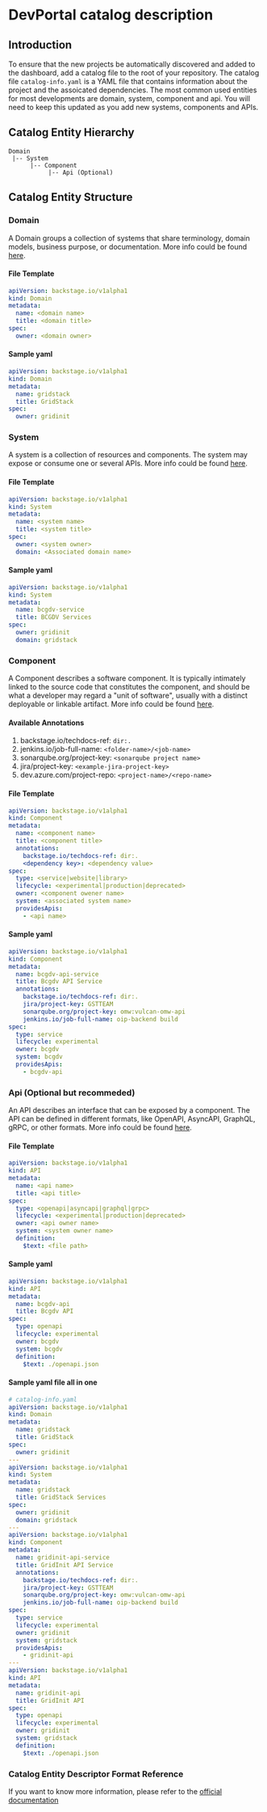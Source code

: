 # DevPortal catalog description

## Introduction
To ensure that the new projects be automatically discovered and added to the dashboard, add a catalog file to the root of your repository. The catalog file `catalog-info.yaml` is a YAML file that contains information about the project and the assoicated dependencies.
The most common used entities for most developments are domain, system, component and api. You will need to keep this updated as you add new systems, components and APIs.

## Catalog Entity Hierarchy
```
Domain
 |-- System
      |-- Component
           |-- Api (Optional)
```
## Catalog Entity Structure

### Domain
A Domain groups a collection of systems that share terminology, domain models, business purpose, or documentation. More info could be found [here](https://backstage.io/docs/features/software-catalog/descriptor-format#kind-domain).
#### File Template
```yaml
apiVersion: backstage.io/v1alpha1
kind: Domain
metadata:
  name: <domain name>
  title: <domain title>
spec:
  owner: <domain owner>
```
#### Sample yaml
```yaml
apiVersion: backstage.io/v1alpha1
kind: Domain
metadata:
  name: gridstack
  title: GridStack
spec:
  owner: gridinit
```

### System
A system is a collection of resources and components. The system may expose or consume one or several APIs. More info could be found [here](https://backstage.io/docs/features/software-catalog/descriptor-format#kind-system).
#### File Template
```yaml
apiVersion: backstage.io/v1alpha1
kind: System
metadata:
  name: <system name>
  title: <system title>
spec:
  owner: <system owner>
  domain: <Associated domain name>
```
#### Sample yaml
```yaml
apiVersion: backstage.io/v1alpha1
kind: System
metadata:
  name: bcgdv-service
  title: BCGDV Services
spec:
  owner: gridinit
  domain: gridstack
```
### Component
A Component describes a software component. It is typically intimately linked to the source code that constitutes the component, and should be what a developer may regard a "unit of software", usually with a distinct deployable or linkable artifact. More info could be found [here](https://backstage.io/docs/features/software-catalog/descriptor-format#kind-component).
#### Available Annotations
1. backstage.io/techdocs-ref: `dir:.`
2. jenkins.io/job-full-name: `<folder-name>/<job-name>`
3.  sonarqube.org/project-key: `<sonarqube project name>`
4. jira/project-key: `<example-jira-project-key>`
5. dev.azure.com/project-repo: `<project-name>/<repo-name>`
#### File Template
```yaml
apiVersion: backstage.io/v1alpha1
kind: Component
metadata:
  name: <component name>
  title: <component title>
  annotations:
    backstage.io/techdocs-ref: dir:.
    <dependency key>: <dependency value>
spec:
  type: <service|website|library>
  lifecycle: <experimental|production|deprecated>
  owner: <component owener name>
  system: <associated system name>
  providesApis:
    - <api name>
```
#### Sample yaml
```yaml
apiVersion: backstage.io/v1alpha1
kind: Component
metadata:
  name: bcgdv-api-service
  title: Bcgdv API Service
  annotations:
    backstage.io/techdocs-ref: dir:.
    jira/project-key: GSTTEAM
    sonarqube.org/project-key: omw:vulcan-omw-api
    jenkins.io/job-full-name: oip-backend build
spec:
  type: service
  lifecycle: experimental
  owner: bcgdv
  system: bcgdv
  providesApis:
    - bcgdv-api
```
### Api (Optional but recommeded)
An API describes an interface that can be exposed by a component. The API can be defined in different formats, like OpenAPI, AsyncAPI, GraphQL, gRPC, or other formats. More info could be found [here](https://backstage.io/docs/features/software-catalog/descriptor-format#kind-api).
#### File Template
```yaml
apiVersion: backstage.io/v1alpha1
kind: API
metadata:
  name: <api name>
  title: <api title>
spec:
  type: <openapi|asyncapi|graphql|grpc>
  lifecycle: <experimental|production|deprecated>
  owner: <api owner name>
  system: <system owner name>
  definition:
    $text: <file path>
```
#### Sample yaml
```yaml
apiVersion: backstage.io/v1alpha1
kind: API
metadata:
  name: bcgdv-api
  title: Bcgdv API
spec:
  type: openapi
  lifecycle: experimental
  owner: bcgdv
  system: bcgdv
  definition:
    $text: ./openapi.json
```

#### Sample yaml file all in one
```yaml
# catalog-info.yaml
apiVersion: backstage.io/v1alpha1
kind: Domain
metadata:
  name: gridstack
  title: GridStack
spec:
  owner: gridinit
---
apiVersion: backstage.io/v1alpha1
kind: System
metadata:
  name: gridstack
  title: GridStack Services
spec:
  owner: gridinit
  domain: gridstack
---
apiVersion: backstage.io/v1alpha1
kind: Component
metadata:
  name: gridinit-api-service
  title: GridInit API Service
  annotations:
    backstage.io/techdocs-ref: dir:.
    jira/project-key: GSTTEAM
    sonarqube.org/project-key: omw:vulcan-omw-api
    jenkins.io/job-full-name: oip-backend build
spec:
  type: service
  lifecycle: experimental
  owner: gridinit
  system: gridstack
  providesApis:
    - gridinit-api
---
apiVersion: backstage.io/v1alpha1
kind: API
metadata:
  name: gridinit-api
  title: GridInit API
spec:
  type: openapi
  lifecycle: experimental
  owner: gridinit
  system: gridstack
  definition:
    $text: ./openapi.json
```

### Catalog Entity Descriptor Format Reference
If you want to know more information, please refer to the [official documentation](https://backstage.io/docs/features/software-catalog/descriptor-format)
